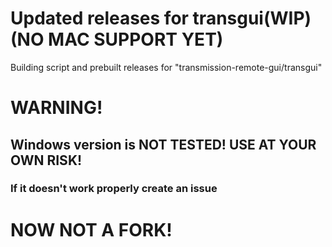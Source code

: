# Updated releases for transgui(WIP)(NO MAC SUPPORT YET)
 Building script and prebuilt releases for "transmission-remote-gui/transgui"
#
# WARNING!
## Windows version is NOT TESTED! USE AT YOUR OWN RISK!
### If it doesn't work properly create an issue
#
# NOW NOT A FORK!
